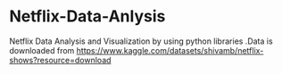 # Netflix-Data-Anlysis
Netflix Data Analysis and Visualization by using python libraries .Data is downloaded from https://www.kaggle.com/datasets/shivamb/netflix-shows?resource=download
